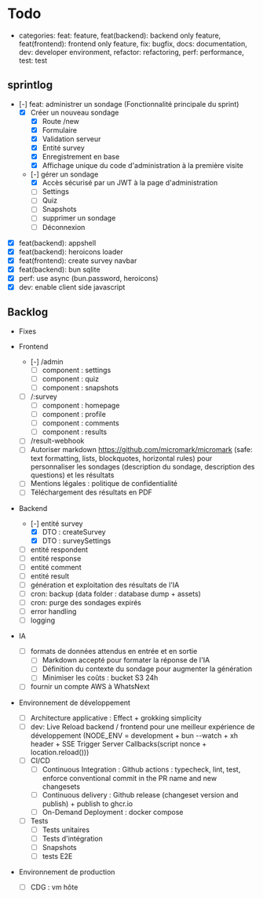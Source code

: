 # Todo

- categories: feat: feature, feat(backend): backend only feature, feat(frontend): frontend only feature, fix: bugfix, docs: documentation, dev: developer environment, refactor: refactoring, perf: performance, test: test

## sprintlog

- [-] feat: administrer un sondage (Fonctionnalité principale du sprint)
  - [x] Créer un nouveau sondage
    - [x] Route /new
    - [x] Formulaire
    - [x] Validation serveur
    - [x] Entité survey
    - [x] Enregistrement en base
    - [x] Affichage unique du code d'administration à la première visite
  - [-] gérer un sondage
    - [x] Accès sécurisé par un JWT à la page d'administration
    - [ ] Settings
    - [ ] Quiz
    - [ ] Snapshots
    - [ ] supprimer un sondage
    - [ ] Déconnexion
- [x] feat(backend): appshell
- [x] feat(backend): heroicons loader
- [x] feat(frontend): create survey navbar
- [x] feat(backend): bun sqlite
- [x] perf: use async (bun.password, heroicons)
- [x] dev: enable client side javascript

## Backlog

- Fixes

- Frontend

  - [-] /admin
    - [ ] component : settings
    - [ ] component : quiz
    - [ ] component : snapshots
  - [ ] /:survey
    - [ ] component : homepage
    - [ ] component : profile
    - [ ] component : comments
    - [ ] component : results
  - [ ] /result-webhook
  - [ ] Autoriser markdown <https://github.com/micromark/micromark> (safe: text formatting, lists, blockquotes, horizontal rules) pour personnaliser les sondages (description du sondage, description des questions) et les résultats
  - [ ] Mentions légales : politique de confidentialité
  - [ ] Téléchargement des résultats en PDF

- Backend

  - [-] entité survey
    - [x] DTO : createSurvey
    - [x] DTO : surveySettings
  - [ ] entité respondent
  - [ ] entité response
  - [ ] entité comment
  - [ ] entité result
  - [ ] génération et exploitation des résultats de l'IA
  - [ ] cron: backup (data folder : database dump + assets)
  - [ ] cron: purge des sondages expirés
  - [ ] error handling
  - [ ] logging

- IA

  - [ ] formats de données attendus en entrée et en sortie
    - [ ] Markdown accepté pour formater la réponse de l'IA
    - [ ] Définition du contexte du sondage pour augmenter la génération
    - [ ] Minimiser les coûts : bucket S3 24h
  - [ ] fournir un compte AWS à WhatsNext

- Environnement de développement

  - [ ] Architecture applicative : Effect + grokking simplicity
  - [ ] dev: Live Reload backend / frontend pour une meilleur expérience de développement (NODE_ENV = development + bun --watch + xh header + SSE Trigger Server Callbacks(script nonce + location.reload()))
  - [ ] CI/CD
    - [ ] Continuous Integration : Github actions : typecheck, lint, test, enforce conventional commit in the PR name and new changesets
    - [ ] Continuous delivery : Github release (changeset version and publish) + publish to ghcr.io
    - [ ] On-Demand Deployment : docker compose
  - [ ] Tests
    - [ ] Tests unitaires
    - [ ] Tests d'intégration
    - [ ] Snapshots
    - [ ] tests E2E

- Environnement de production

  - [ ] CDG : vm hôte
